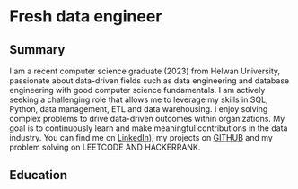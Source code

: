 # Fresh data engineer
## Summary
I am a recent computer science graduate (2023) from Helwan University, passionate about data-driven fields such as data engineering and database engineering with good computer science fundamentals. I am actively seeking a challenging role that allows me to leverage my skills in SQL, Python, data management, ETL and data warehousing. I enjoy solving complex problems to drive data-driven outcomes within organizations. My goal is to continuously learn and make meaningful contributions in the data industry. You can find me on [LinkedIn](https://www.linkedin.com/in/ali-ahmed-habib-8483371b0/)), my projects on [GITHUB](https://github.com/Aly-Habib) and my problem solving on LEETCODE AND HACKERRANK.
## Education
